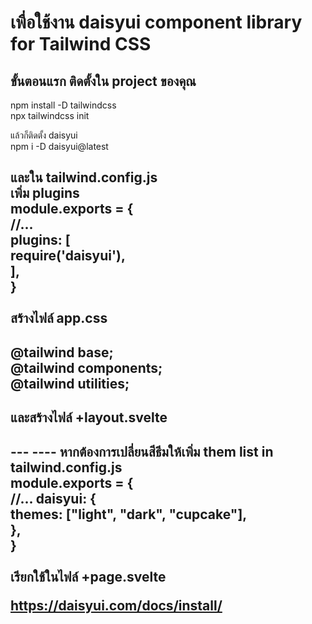 # เพื่อใช้งาน daisyui component library for Tailwind CSS

<h2>ขั้นตอนแรก ติดตั้งใน project ของคุณ</h2>
npm install -D tailwindcss <br>
npx tailwindcss init <br>

แล้วก็ติดตั้ง daisyui  <br>
npm i -D daisyui@latest <br>

และใน tailwind.config.js <br>
เพิ่ม plugins <br>
module.exports = { <br>
  //... <br>
  plugins: [ <br>
    require('daisyui'), <br>
  ], <br>
} <br>
 <br>
สร้างไฟล์ app.css
----
@tailwind base; <br>
@tailwind components; <br>
@tailwind utilities; <br>
---

<h2>และสร้างไฟล์ +layout.svelte<h2>
---
<script> <br>
	import '../app.css'; <br>
</script>

<slot />
----
หากต้องการเปลี่ยนสีธีมให้เพิ่ม them list in tailwind.config.js <br>
module.exports = { <br>
  //...
  daisyui: { <br>
    themes: ["light", "dark", "cupcake"], <br>
  }, <br>
} <br>
 <br>
เรียกใช้ในไฟล์ +page.svelte  <br>
<html data-theme="cupcake"></html>

https://daisyui.com/docs/install/